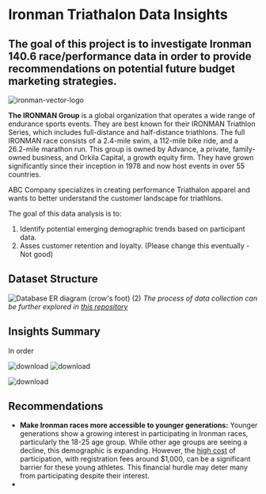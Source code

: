 # Ironman Triathalon Data Insights

## The goal of this project is to investigate Ironman 140.6 race/performance data in order to provide recommendations on potential future budget marketing strategies.
![ironman-vector-logo](https://github.com/user-attachments/assets/278813d3-4561-4c4e-93d2-ac2405195481)

**The IRONMAN Group** is a global organization that operates a wide range of endurance sports events. They are best known for their IRONMAN Triathlon Series, which includes full-distance and half-distance triathlons. The full IRONMAN race consists of a 2.4-mile swim, a 112-mile bike ride, and a 26.2-mile marathon run. This group is owned by Advance, a private, family-owned business, and Orkila Capital, a growth equity firm. They have grown significantly since their inception in 1978 and now host events in over 55 countries.

ABC Company specializes in creating performance Triathalon apparel and wants to better understand the customer landscape for triathlons.

The goal of this data analysis is to:
1. Identify potential emerging demographic trends based on participant data.
2. Asses customer retention and loyalty.  (Please change this eventually - Not good)

## Dataset Structure
![Database ER diagram (crow's foot) (2)](https://github.com/user-attachments/assets/31da0771-93be-42cb-91b4-1c167e2d3e01)
*The process of data collection can be further explored in [this repository](https://github.com/miguswong/IronmanScraper)*

## Insights Summary
In order

![download](https://github.com/user-attachments/assets/faf3318d-59f4-479b-82c9-d0336cc8c76a)
![download](https://github.com/user-attachments/assets/387e4708-0383-405f-a491-42acb473aa3d)


![download](https://github.com/user-attachments/assets/b4a070a0-8cd2-4fc2-a85b-cfc4f9449c48)

## Recommendations
* **Make Ironman races more accessible to younger generations:** Younger generations show a growing interest in participating in Ironman races, particularly the 18-25 age group. While other age groups are seeing a decline, this demographic is expanding. However, the [high cost](https://www.triathlonish.com/p/how-much-does-it-cost-to-do-an-ironman) of participation, with registration fees around $1,000, can be a significant barrier for these young athletes. This financial hurdle may deter many from participating despite their interest.
* 
